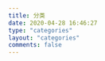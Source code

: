 ```yaml
---
title: 分类
date: 2020-04-28 16:46:27
type: "categories"
layout: "categories"
comments: false
---
```

